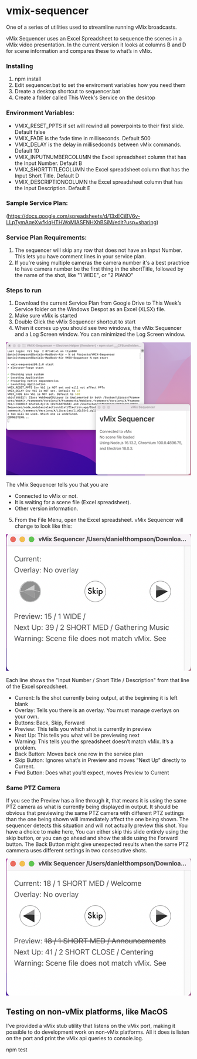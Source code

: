 # vmix-sequencer
One of a series of utilities used to streamline running vMix broadcasts.

vMix Sequencer uses an Excel Spreadsheet to sequence the scenes in a vMix video presentation. In the current version it looks at columns B and D for scene information and compares these to what’s in vMix.

### Installing
1. npm install
2. Edit sequencer.bat to set the enviroment variables how you need them
3. Dreate a desktop shortcut to sequencer.bat
4. Create a folder called This Week's Service on the desktop

### Environment Variables:
- VMIX_RESET_PPTS if set will rewind all powerpoints to their first slide. Default false
- VMIX_FADE is the fade time in milliseconds. Default 500
- VMIX_DELAY is the delay in millisedconds between vMix commands. Default 10
- VMIX_INPUTNUMBERCOLUMN the Excel spreadsheet column that has the Input Number. Default B
- VMIX_SHORTTITLECOLUMN the Excel spreadsheet column that has the Input Short Title. Default D
- VMIX_DESCRIPTIONCOLUMN the Excel spreadsheet column that has the Input Description. Default E

### Sample Service Plan:
(https://docs.google.com/spreadsheets/d/13xECiBV6v-LLpTymAqeXwfklqHTHWoMlASFNHXhBSiM/edit?usp=sharing)

### Service Plan Requirements:
1. The sequencer will skip any row that does not have an Input Number. This lets you have comment lines in your service plan. 
2. If you're using multiple cameras the camera number it's a best practrice to have camera number be the first thing in the shortTitle, followed by the name of the shot, like "1 WIDE", or "2 PIANO"

### Steps to run
1. Download the current Service Plan from Google Drive to This Week’s Service folder on the Windows Despot as an Excel (XLSX) file.
2. Make sure vMix is started
3. Double Click the vMix Sequencer shortcut to start
4. When it comes up you should see two windows, the vMix Sequencer and a Log Screen window. You can minimized the Log Screen window.

![sequencer screen](images/img1.png)

 The vMix Sequencer tells you that you are 
 - Connected to vMix or not. 
 - It is waiting for a scene file (Excel spreadsheet). 
 - Other version information.
 
 
 5. From the File Menu, open the Excel spreadsheet. vMix Sequencer will change to look like this:

![sequencer screen](images/img2.png)

Each line shows the "Input Number / Short Title / Description" from that line of the Excel spreadsheet.

- Current:	Is the shot currently being output, at the beginning it is left blank
- Overlay:	Tells you there is an overlay. You must manage overlays on your own.
- Buttons:	Back, Skip, Forward
- Preview:	This tells you which shot is currently in preview
- Next Up:	This tells you what will be previewing next
- Warning:	This tells you the spreadsheet doesn’t match vMix. It’s a problem.
- Back Button: 	Moves back one row in the service plan
- Skip Button:	Ignores what’s in Preview and moves “Next Up” directly to Current.
- Fwd Button:	Does what you’d expect, moves Preview to Current



### Same PTZ Camera
If you see the Preview has a line through it, that means it is using the same PTZ camera as what is currently being displayed in output. It should be obvious that previewing the same PTZ camera with different PTZ settings than the one being shown will immediately affect the one being shown. The sequencer detects this situation and will not actually preview this shot. You have a choice to make here, You can either skip this slide entirely using the skip button, or you can go ahead and show the slide using the Forward button. The Back Button might give unexpected results when the same PTZ cammera uses different settings in two consecutive shots.

![sequencer screen](images/img3.png)

 
## Testing on non-vMix platforms, like MacOS 

I've provided a vMix stub utility that listens on the vMix port, making it possible to do development work on non-vMix platforms. All it does is listen on the port and print the vMix api queries to console.log.

npm test

